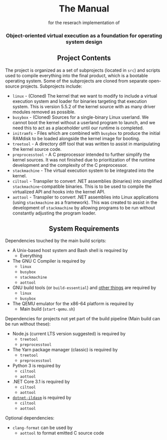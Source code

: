 <div align="center">
  <h1>The Manual</h1>
  <p>for the reserach implementation of</p>
  <h3>Object-oriented virtual execution as a foundation for operating system design</h3>
</div>

<div align="center">
  <h2>Project Contents</h2>
</div>

The project is organized as a set of subprojects (located in `src`) and scripts used to compile everything into the final product, which is a bootable operating system. Some of the subprojects are cloned from separate open-source projects. Subprojects include:
* `linux` - (Cloned) The kernel that we want to modify to include a virtual execution system and loader for binaries targeting that execution system. This is version 5.5.2 of the kernel source with as many driver modules removed as possible.
* `busybox` - (Cloned) Sources for a single-binary Linux userland. We cannot boot the kernel without a userland program to launch, and we need this to act as a placeholder until our runtime is completed.
* `initramfs` - Files which are combined with `busybox` to produce the initial RAMdisk to be loaded alongside the kernel image for booting.
* `treetool` - A directory diff tool that was written to assist in manipulating the kernel source code.
* `preprocesstool` - A C preprocessor intended to further simplify the kernel sources. It was not finished due to prioritization of the runtime development and the complexity of the C preprocessor.
* `stackmachine` - The virtual execution system to be integrated into the kernel.
* `ciltool` - Transpiler to convert .NET assemblies (binaries) into simplified `stackmachine`-compatible binaries. This is to be used to compile the virtualized API and hooks into the kernel API.
* `aottool` - Transpiler to convert .NET assemblies into Linux applications (using `stackmachine` as a framework). This was created to assist in the development of `stackmachine` by allowing programs to be run without constantly adjusting the program loader.

<div align="center">
  <h2>System Requirements</h2>
</div>

Dependencies touched by the main build scripts:
* A Unix-based host system and Bash shell is required by
  * Everything
* The GNU C Compiler is required by
  * `linux`
  * `busybox`
  * `stackmachine`
  * `aottool`
* GNU build tools (or `build-essential`) and [other things](https://www.kernel.org/doc/html/v4.15/process/changes.html#minimal-requirements-to-compile-the-kernel) are required by
  * `linux`
  * `busybox`
* The QEMU emulator for the x86-64 platform is required by
  * Main build (`start-qemu.sh`)

Dependencies for projects not yet part of the build pipeline (Main build can be run without these):
* Node.js (current LTS version suggested) is required by
  * `treetool`
  * `preprocesstool`
* The Yarn package manager (classic) is required by
  * `treetool`
  * `preprocesstool`
* Python 3 is required by
  * `ciltool`
  * `aottool`
* .NET Core 3.1 is required by
  * `ciltool`
  * `aottool`
* [`dotnet-ildasm`](https://www.nuget.org/packages/dotnet-ildasm/) is required by
  * `ciltool`
  * `aottool`

Optional dependencies:
* `clang-format` can be used by
  * `aottool` to format emitted C source code

